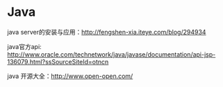# Java
java server的安装与应用：http://fengshen-xia.iteye.com/blog/294934

java官方api: http://www.oracle.com/technetwork/java/javase/documentation/api-jsp-136079.html?ssSourceSiteId=otncn

java 开源大全：http://www.open-open.com/
